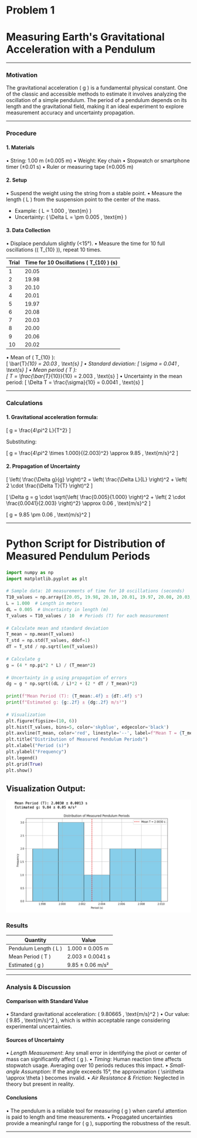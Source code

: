 # Problem 1
# Measuring Earth's Gravitational Acceleration with a Pendulum

---

### Motivation

The gravitational acceleration \( g \) is a fundamental physical constant. One of the classic and accessible methods to estimate it involves analyzing the oscillation of a simple pendulum. The period of a pendulum depends on its length and the gravitational field, making it an ideal experiment to explore measurement accuracy and uncertainty propagation.

---

### Procedure

#### 1. Materials
•⁠  ⁠String: 1.00 m (±0.005 m)
•⁠  ⁠Weight: Key chain
•⁠  ⁠Stopwatch or smartphone timer (±0.01 s)
•⁠  ⁠Ruler or measuring tape (±0.005 m)

#### 2. Setup
•⁠  ⁠Suspend the weight using the string from a stable point.
•⁠  ⁠Measure the length \( L \) from the suspension point to the center of the mass.
  - Example: \( L = 1.000 \, \text{m} \)
  - Uncertainty: \( \Delta L = \pm 0.005 \, \text{m} \)

#### 3. Data Collection
•⁠  ⁠Displace pendulum slightly (<15°).
•⁠  ⁠Measure the time for 10 full oscillations (\( T_{10} \)), repeat 10 times.

| Trial | Time for 10 Oscillations \( T_{10} \) (s) |
|-------|--------------------------------------------|
| 1     | 20.05                                      |
| 2     | 19.98                                      |
| 3     | 20.10                                      |
| 4     | 20.01                                      |
| 5     | 19.97                                      |
| 6     | 20.08                                      |
| 7     | 20.03                                      |
| 8     | 20.00                                      |
| 9     | 20.06                                      |
| 10    | 20.02                                      |

•⁠  ⁠Mean of \( T_{10} \):  
  \[
  \bar{T}_{10} = 20.03 \, \text{s}
  \]
•⁠  ⁠Standard deviation:
  \[
  \sigma = 0.041 \, \text{s}
  \]
•⁠  ⁠Mean period \( T \):  
  \[
  T = \frac{\bar{T}_{10}}{10} = 2.003 \, \text{s}
  \]
•⁠  ⁠Uncertainty in the mean period:
  \[
  \Delta T = \frac{\sigma}{10} = 0.0041 \, \text{s}
  \]

---

### Calculations

#### 1. Gravitational acceleration formula:

\[
g = \frac{4\pi^2 L}{T^2}
\]

Substituting:

\[
g = \frac{4\pi^2 \times 1.000}{(2.003)^2} \approx 9.85 \, \text{m/s}^2
\]

#### 2. Propagation of Uncertainty

\[
\left( \frac{\Delta g}{g} \right)^2 = \left( \frac{\Delta L}{L} \right)^2 + \left( 2 \cdot \frac{\Delta T}{T} \right)^2
\]

\[
\Delta g = g \cdot \sqrt{\left( \frac{0.005}{1.000} \right)^2 + \left( 2 \cdot \frac{0.0041}{2.003} \right)^2} \approx 0.06 \, \text{m/s}^2
\]

\[
g = 9.85 \pm 0.06 \, \text{m/s}^2
\]

---

# Python Script for Distribution of Measured Pendulum Periods
```python
import numpy as np
import matplotlib.pyplot as plt

# Sample data: 10 measurements of time for 10 oscillations (seconds)
T10_values = np.array([20.05, 19.98, 20.10, 20.01, 19.97, 20.08, 20.03, 20.00, 20.06, 20.02])
L = 1.000  # Length in meters
dL = 0.005  # Uncertainty in length (m)
T_values = T10_values / 10  # Periods (T) for each measurement

# Calculate mean and standard deviation
T_mean = np.mean(T_values)
T_std = np.std(T_values, ddof=1)
dT = T_std / np.sqrt(len(T_values))

# Calculate g
g = (4 * np.pi*2 * L) / (T_mean*2)

# Uncertainty in g using propagation of errors
dg = g * np.sqrt((dL / L)*2 + (2 * dT / T_mean)*2)

print(f"Mean Period (T): {T_mean:.4f} ± {dT:.4f} s")
print(f"Estimated g: {g:.2f} ± {dg:.2f} m/s²")

# Visualization
plt.figure(figsize=(10, 6))
plt.hist(T_values, bins=5, color='skyblue', edgecolor='black')
plt.axvline(T_mean, color='red', linestyle='--', label=f"Mean T = {T_mean:.4f} s")
plt.title("Distribution of Measured Pendulum Periods")
plt.xlabel("Period (s)")
plt.ylabel("Frequency")
plt.legend()
plt.grid(True)
plt.show()
```
## Visualization Output:
![Distribution of Measured Pendulum Periods](../../_pics/Measurements.jpeg)

### Results

| Quantity               | Value             |
|------------------------|------------------|
| Pendulum Length \( L \) | 1.000 ± 0.005 m   |
| Mean Period \( T \)     | 2.003 ± 0.0041 s  |
| Estimated \( g \)       | 9.85 ± 0.06 m/s²  |

---

### Analysis & Discussion

#### Comparison with Standard Value
•⁠  ⁠Standard gravitational acceleration: \( 9.80665 \, \text{m/s}^2 \)
•⁠  ⁠Our value: \( 9.85 \, \text{m/s}^2 \), which is within acceptable range considering experimental uncertainties.

#### Sources of Uncertainty
•⁠  ⁠*Length Measurement*: Any small error in identifying the pivot or center of mass can significantly affect \( g \).
•⁠  ⁠*Timing*: Human reaction time affects stopwatch usage. Averaging over 10 periods reduces this impact.
•⁠  ⁠*Small-angle Assumption*: If the angle exceeds 15°, the approximation \( \sin\theta \approx \theta \) becomes invalid.
•⁠  ⁠*Air Resistance & Friction*: Neglected in theory but present in reality.

#### Conclusions
•⁠  ⁠The pendulum is a reliable tool for measuring \( g \) when careful attention is paid to length and time measurements.
•⁠  ⁠Propagated uncertainties provide a meaningful range for \( g \), supporting the robustness of the result.

---
